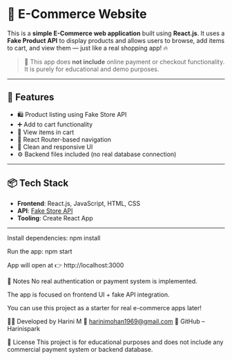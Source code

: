# 🛒 E-Commerce Website

This is a **simple E-Commerce web application** built using **React.js**. It uses a **Fake Product API** to display products and allows users to browse, add items to cart, and view them — just like a real shopping app! 🔥

> 🚫 This app does **not include** online payment or checkout functionality. It is purely for educational and demo purposes.

---

## 🔧 Features

- 🛍️ Product listing using Fake Store API
- ➕ Add to cart functionality
- 🧾 View items in cart
- 🔄 React Router-based navigation
- 🎨 Clean and responsive UI
- ⚙️ Backend files included (no real database connection)

---

## 📦 Tech Stack

- **Frontend**: React.js, JavaScript, HTML, CSS
- **API**: [Fake Store API](https://fakestoreapi.com/)
- **Tooling**: Create React App

---

Install dependencies:
npm install

Run the app:
npm start

App will open at 👉 http://localhost:3000

📝 Notes
No real authentication or payment system is implemented.

The app is focused on frontend UI + fake API integration.

You can use this project as a starter for real e-commerce apps later!

🙋‍♀️ Developed by
Harini M
📧 harinimohan1969@gmail.com
🔗 GitHub – Harinispark

📌 License
This project is for educational purposes and does not include any commercial payment system or backend database.

















